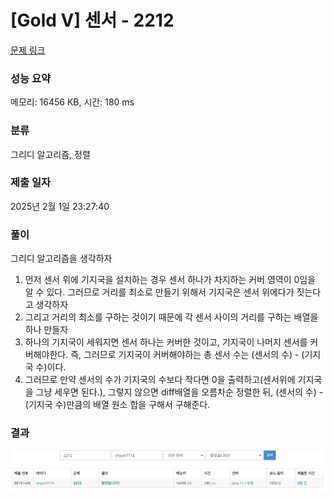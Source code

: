 # [Gold V] 센서 - 2212

[문제 링크](https://www.acmicpc.net/problem/2212)

### 성능 요약

메모리: 16456 KB, 시간: 180 ms

### 분류

그리디 알고리즘, 정렬

### 제출 일자

2025년 2월 1일 23:27:40

### 풀이

그리디 알고리즘을 생각하자

1. 먼저 센서 위에 기지국을 설치하는 경우 센서 하나가 차지하는 커버 영역이 0임을 알 수 있다. 그러므로 거리를 최소로 만들기 위해서 기지국은 센서 위에다가 짓는다고 생각하자
2. 그리고 거리의 최소를 구하는 것이기 때문에 각 센서 사이의 거리를 구하는 배열을 하나 만들자
3. 하나의 기지국이 세워지면 센서 하나는 커버한 것이고, 기지국이 나머지 센서를 커버해야한다. 즉, 그러므로 기지국이 커버해야하는 총 센서 수는 (센서의 수) - (기지국 수)이다.
4. 그러므로 만약 센서의 수가 기지국의 수보다 작다면 0을 출력하고(센서위에 기지국을 그냥 세우면 된다.), 그렇지 않으면 diff배열을 오름차순 정렬한 뒤, (센서의 수) - (기지국 수)만큼의 배열 원소 합을 구해서 구해준다.

### 결과
![image.png](image.png)